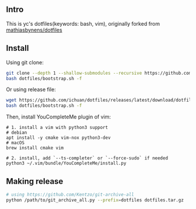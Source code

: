 ## Intro

This is yc's dotfiles(keywords: bash, vim), originally forked from [mathiasbynens/dotfiles](https://github.com/mathiasbynens/dotfiles)


## Install

Using git clone:

```bash
git clone --depth 1 --shallow-submodules --recursive https://github.com/ichuan/dotfiles.git
bash dotfiles/bootstrap.sh -f
```

Or using release file:

```bash
wget https://github.com/ichuan/dotfiles/releases/latest/download/dotfiles.tar.gz -O - | tar xzf -
bash dotfiles/bootstrap.sh -f
```

Then, install YouCompleteMe plugin of vim:
```
# 1. install a vim with python3 support
# debian
apt install -y cmake vim-nox python3-dev
# macOS
brew install cmake vim

# 2. install, add `--ts-completer` or `--force-sudo` if needed
python3 ~/.vim/bundle/YouCompleteMe/install.py
```

## Making release
```bash
# using https://github.com/Kentzo/git-archive-all
python /path/to/git_archive_all.py --prefix=dotfiles dotfiles.tar.gz
```
